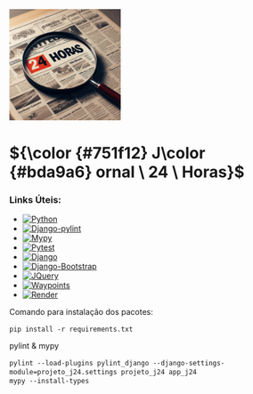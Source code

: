 
<img src="https://github.com/AleDevir/jornal24horas/blob/main/staticfiles/img/logo.jpg" width='200' style="border-radius: 100;"/>

# ${\color {#751f12} J\color {#bda9a6} ornal \ 24 \ Horas}$  

### Links Úteis:
+ [![Python](https://img.shields.io/badge/Python-blue)](https://www.python.org/downloads/)
+ [![Django-pylint](https://img.shields.io/badge/Django-Pylint-yellowgreen)](https://github.com/pylint-dev/pylint-django)
+ [![Mypy](https://img.shields.io/badge/Mypy-darkblue)](https://mypy.readthedocs.io/en/stable/)
+ [![Pytest](https://img.shields.io/badge/Pytest-orange)](https://pypi.org/project/pytest/)
+ [![Django](https://img.shields.io/badge/Django-ligthbluee)](https://docs.djangoproject.com/en/5.1/)
+ [![Django-Bootstrap](https://img.shields.io/badge/Django-Bootstrap-violet)](https://jquery.com/)
+ [![JQuery](https://img.shields.io/badge/JQuery-yellow)](https://www.sqltutorial.org/)
+ [![Waypoints](https://img.shields.io/badge/Waypoints-darkgreen)](http://imakewebthings.com/waypoints/)
+ [![Render](https://img.shields.io/badge/Render-pink)](https://dashboard.render.com/)




Comando para instalação dos pacotes:
```
pip install -r requirements.txt
```

pylint & mypy
```
pylint --load-plugins pylint_django --django-settings-module=projeto_j24.settings projeto_j24 app_j24
mypy --install-types
```
